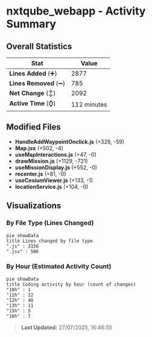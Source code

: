# nxtqube_webapp - Activity Summary 

## Overall Statistics

| Stat                   | Value                                                             |
| ---------------------- | ----------------------------------------------------------------- |
| **Lines Added** (➕)   | 2877                                          |
| **Lines Removed** (➖) | 785                                        |
| **Net Change** (↕)    | 2092                |
| **Active Time** (⌚)   | 112 minutes |


## Modified Files
- **HandleAddWaypointOnclick.js** (+329, -59)
- **Map.jsx** (+502, -4)
- **useMapInteractions.js** (+47, -0)
- **drawMission.js** (+1129, -721)
- **useMissionDisplay.js** (+552, -0)
- **recenter.js** (+81, -0)
- **useCesiumViewer.js** (+133, -1)
- **locationService.js** (+104, -0)

## Visualizations

### By File Type (Lines Changed)

```mermaid
pie showData
title Lines changed by file type
".js" : 3156
".jsx" : 506
```

### By Hour (Estimated Activity Count)

```mermaid
pie showData
title Coding activity by hour (count of changes)
"10h" : 1
"11h" : 22
"12h" : 40
"13h" : 11
"15h" : 5
"16h" : 7
```


> **Last Updated:** 27/07/2025, 16:46:55